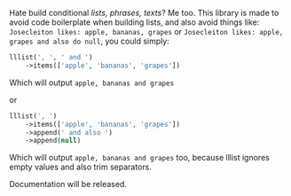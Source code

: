 Hate build conditional _lists, phrases, texts_? Me too. This library is made to avoid code boilerplate when building
lists, and also avoid things like: `Josecleiton likes: apple, bananas, grapes` 
or `Josecleiton likes: apple, grapes and also do null`, you could simply:

```php
lllist(', ', ' and ')
    ->items(['apple', 'bananas', 'grapes'])
```

Which will output `apple, bananas and grapes`

or

```php
lllist(', ')
    ->items(['apple', 'bananas', 'grapes'])
    ->append(' and also ')
    ->append(null)
```

Which will output `apple, bananas and grapes` too, because lllist ignores empty values and also trim separators.

Documentation will be released.